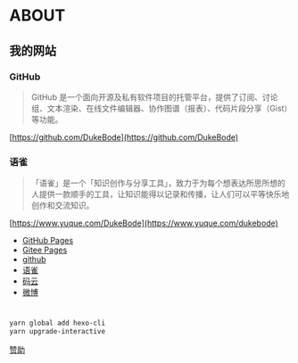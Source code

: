 # ABOUT

## 我的网站

### GitHub

> GitHub 是一个面向开源及私有软件项目的托管平台，提供了订阅、讨论组、文本渲染、在线文件编辑器、协作图谱（报表）、代码片段分享（Gist）等功能。

[https://github.com/DukeBode](https://github.com/DukeBode)

### 语雀

> 「语雀」是一个「知识创作与分享工具」，致力于为每个想表达所思所想的人提供一款顺手的工具，让知识能得以记录和传播，让人们可以平等快乐地创作和交流知识。

[https://www.yuque.com/DukeBode](https://www.yuque.com/dukebode)

- [GitHub Pages](https://dukebode.github.io/) 
- [Gitee Pages](https://dukebode.gitee.io/) 
- [github](https://github.com/DukeBode)
- [语雀](https://www.yuque.com/dukebode) 
- [码云](https://gitee.com/DukeBode) 
- [微博](https://weibo.com/newggbode)

#
```sh
yarn global add hexo-cli
yarn upgrade-interactive
```
<!-- - Visual Studio Code
- NodeJS & Yarn
- MinGit
- HEXO -->

[赞助](https://DukeBode.github.io/sponsor)

